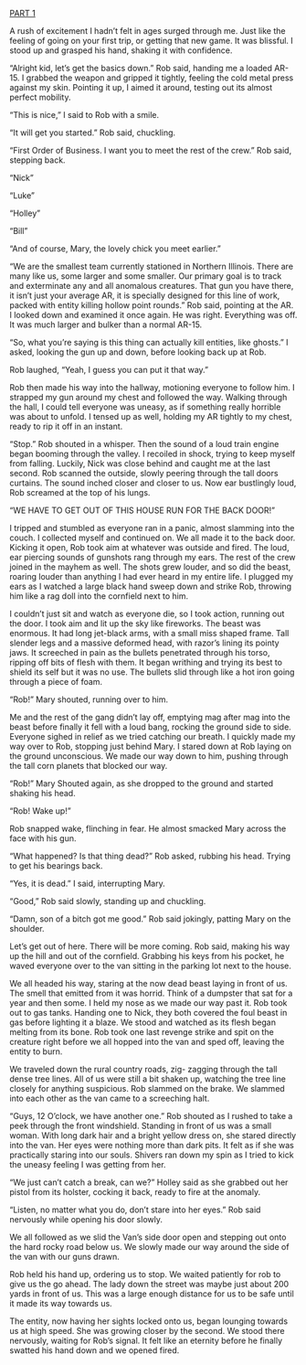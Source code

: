 [PART 1](https://www.reddit.com/r/nosleep/comments/uvaflx/my_ordinary_life_was_flipped_upside_down_heres/)

 

A rush of excitement I hadn’t felt in ages surged through me. Just like the feeling of going on your first trip, or getting that new game. It was blissful. I stood up and grasped his hand, shaking it with confidence.

“Alright kid, let’s get the basics down.” Rob said, handing me a loaded AR-15. I grabbed the weapon and gripped it tightly, feeling the cold metal press against my skin. Pointing it up, I aimed it around, testing out its almost perfect mobility. 

“This is nice,” I said to Rob with a smile.

“It will get you started.” Rob said, chuckling.

“First Order of Business. I want you to meet the rest of the crew.” Rob said, stepping back.

“Nick”

“Luke”

“Holley”

“Bill”

“And of course, Mary, the lovely chick you meet earlier.”

“We are the smallest team currently stationed in Northern Illinois. There are many like us, some larger and some smaller. Our primary goal is to track and exterminate any and all anomalous creatures. That gun you have there, it isn’t just your average AR, it is specially designed for this line of work, packed with entity killing hollow point rounds.” Rob said, pointing at the AR. I looked down and examined it once again. He was right. Everything was off. It was much larger and bulker than a normal AR-15.

“So, what you’re saying is this thing can actually kill entities, like ghosts.” I asked, looking the gun up and down, before looking back up at Rob.

Rob laughed, “Yeah, I guess you can put it that way.”

Rob then made his way into the hallway, motioning everyone to follow him. I strapped my gun around my chest and followed the way. Walking through the hall, I could tell everyone was uneasy, as if something really horrible was about to unfold. I tensed up as well, holding my AR tightly to my chest, ready to rip it off in an instant.

“Stop.” Rob shouted in a whisper. Then the sound of a loud train engine began booming through the valley. I recoiled in shock, trying to keep myself from falling. Luckily, Nick was close behind and caught me at the last second. Rob scanned the outside, slowly peering through the tall doors curtains. The sound inched closer and closer to us. Now ear bustlingly loud, Rob screamed at the top of his lungs. 

“WE HAVE TO GET OUT OF THIS HOUSE RUN FOR THE BACK DOOR!”

I tripped and stumbled as everyone ran in a panic, almost slamming into the couch. I collected myself and continued on. We all made it to the back door. Kicking it open, Rob took aim at whatever was outside and fired. The loud, ear piercing sounds of gunshots rang through my ears. The rest of the crew joined in the mayhem as well. The shots grew louder, and so did the beast, roaring louder than anything I had ever heard in my entire life. I plugged my ears as I watched a large black hand sweep down and strike Rob, throwing him like a rag doll into the cornfield next to him.

I couldn’t just sit and watch as everyone die, so I took action, running out the door. I took aim and lit up the sky like fireworks. The beast was enormous. It had long jet-black arms, with a small miss shaped frame. Tall slender legs and a massive deformed head, with razor’s lining its pointy jaws. It screeched in pain as the bullets penetrated through his torso, ripping off bits of flesh with them. It began writhing and trying its best to shield its self but it was no use. The bullets slid through like a hot iron going through a piece of foam.

“Rob!” Mary shouted, running over to him.

Me and the rest of the gang didn’t lay off, emptying mag after mag into the beast before finally it fell with a loud bang, rocking the ground side to side. Everyone sighed in relief as we tried catching our breath. I quickly made my way over to Rob, stopping just behind Mary. I stared down at Rob laying on the ground unconscious. We made our way down to him, pushing through the tall corn planets that blocked our way.

“Rob!” Mary Shouted again, as she dropped to the ground and started shaking his head.

“Rob! Wake up!”

Rob snapped wake, flinching in fear. He almost smacked Mary across the face with his gun. 

“What happened? Is that thing dead?” Rob asked, rubbing his head. Trying to get his bearings back.

“Yes, it is dead.” I said, interrupting Mary.

“Good,” Rob said slowly, standing up and chuckling.

“Damn, son of a bitch got me good.” Rob said jokingly, patting Mary on the shoulder. 

Let’s get out of here. There will be more coming. Rob said, making his way up the hill and out of the cornfield. Grabbing his keys from his pocket, he waved everyone over to the van sitting in the parking lot next to the house.

We all headed his way, staring at the now dead beast laying in front of us. The smell that emitted from it was horrid. Think of a dumpster that sat for a year and then some. I held my nose as we made our way past it. Rob took out to gas tanks. Handing one to Nick, they both covered the foul beast in gas before lighting it a blaze. We stood and watched as its flesh began melting from its bone. Rob took one last revenge strike and spit on the creature right before we all hopped into the van and sped off, leaving the entity to burn.

We traveled down the rural country roads, zig- zagging through the tall dense tree lines. All of us were still a bit shaken up, watching the tree line closely for anything suspicious. Rob slammed on the brake. We slammed into each other as the van came to a screeching halt. 

“Guys, 12 O’clock, we have another one.” Rob shouted as I rushed to take a peek through the front windshield. Standing in front of us was a small woman. With long dark hair and a bright yellow dress on, she stared directly into the van. Her eyes were nothing more than dark pits. It felt as if she was practically staring into our souls. Shivers ran down my spin as I tried to kick the uneasy feeling I was getting from her.

“We just can’t catch a break, can we?” Holley said as she grabbed out her pistol from its holster, cocking it back, ready to fire at the anomaly.

“Listen, no matter what you do, don’t stare into her eyes.” Rob said nervously while opening his door slowly.

We all followed as we slid the Van’s side door open and stepping out onto the hard rocky road below us. We slowly made our way around the side of the van with our guns drawn. 

Rob held his hand up, ordering us to stop. We waited patiently for rob to give us the go ahead. The lady down the street was maybe just about 200 yards in front of us. This was a large enough distance for us to be safe until it made its way towards us.

The entity, now having her sights locked onto us, began lounging towards us at high speed. She was growing closer by the second. We stood there nervously, waiting for Rob’s signal. It felt like an eternity before he finally swatted his hand down and we opened fired.